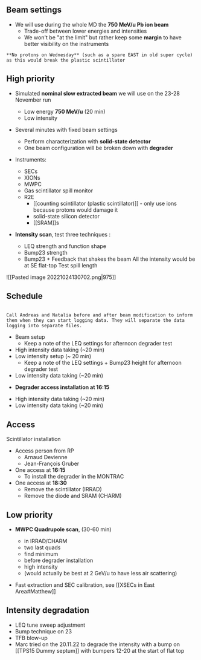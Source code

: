 ## Beam settings

* We will use during the whole MD the **750 MeV/u Pb ion beam**
	* Trade-off between lower energies and intensities
	* We won't be "at the limit" but rather keep some **margin** to have better visibility on the instruments

```ad-warning
**No protons on Wednesday** (such as a spare EAST in old super cycle) as this would break the plastic scintillator
```

## High priority

* Simulated **nominal slow extracted beam** we will use on the 23-28 November run
	* Low energy **750 MeV/u** (20 min)
	* Low intensity

* Several minutes with fixed beam settings
	* Perform characterization with **solid-state detector**
	* One beam configuration will be broken down with **degrader**
* Instruments:
	* SECs
	* XIONs
	* MWPC
	* Gas scintillator spill monitor
	* R2E
		* [[counting scintillator (plastic scintillator)]] - only use ions because protons would damage it
		* solid-state silicon detector
		* [[SRAM]]s

* **Intensity scan**, test three techniques :
	* LEQ strength and function shape
	* Bump23 strength
	* Bump23 + Feedback that shakes the beam
All the intensity would be at SE flat-top
Test spill length

![[Pasted image 20221024130702.png|975]]

## Schedule

```ad-important

Call Andreas and Natalia before and after beam modification to inform them when they can start logging data. They will separate the data logging into separate files.

```

* Beam setup
	* Keep a note of the LEQ settings for afternoon degrader test
* High intensity data taking (~20 min)
* Low intensity setup (~ 20 min)
	* Keep a note of the LEQ settings + Bump23 height for afternoon degrader test
* Low intensity data taking (~20 min)

- **Degrader access installation at 16:15**

* High intensity data taking (~20 min)
* Low intensity data taking (~20 min)


## Access

Scintillator installation

* Access person from RP
	* Arnaud Devienne
	* Jean-François Gruber
* One access at **16:15**
	* To install the degrader in the MONTRAC
* One access at **18:30**
	* Remove the scintillator (IRRAD)
	* Remove the diode and SRAM (CHARM)


## Low priority
* **MWPC Quadrupole scan**, (30-60 min)
	* in IRRAD/CHARM
	* two last quads
	* find minimum
	* before degrader installation
	* high intensity
	* (would actually be best at 2 GeV/u to have less air scattering)

* Fast extraction and SEC calibration, see [[XSECs in East Area#Matthew]]

## Intensity degradation

* LEQ tune sweep adjustment
* Bump technique on 23
* TFB blow-up
* Marc tried on the 20.11.22 to degrade the intensity with a bump on [[TPS15 Dummy septum]] with bumpers 12-20 at the start of flat top